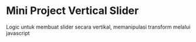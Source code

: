 # Mini Project Vertical Slider

Logic untuk membuat slider secara vertikal,
memanipulasi transform melalui javascript

